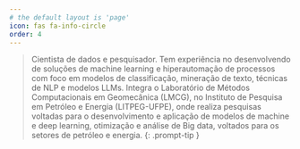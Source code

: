 ```yaml
---
# the default layout is 'page'
icon: fas fa-info-circle
order: 4
---
```


> Cientista de dados e pesquisador. Tem experiência no desenvolvendo de soluções de machine learning e hiperautomação de processos com foco em modelos de classificação, mineração de texto, técnicas de NLP e modelos LLMs. Integra o Laboratório de Métodos Computacionais em Geomecânica (LMCG), no Instituto de Pesquisa em Petróleo e Energia (LITPEG-UFPE), onde realiza pesquisas voltadas para o desenvolvimento e aplicação de modelos de machine e deep learning, otimização e análise de Big data, voltados para os setores de petróleo e energia. 
{: .prompt-tip }
